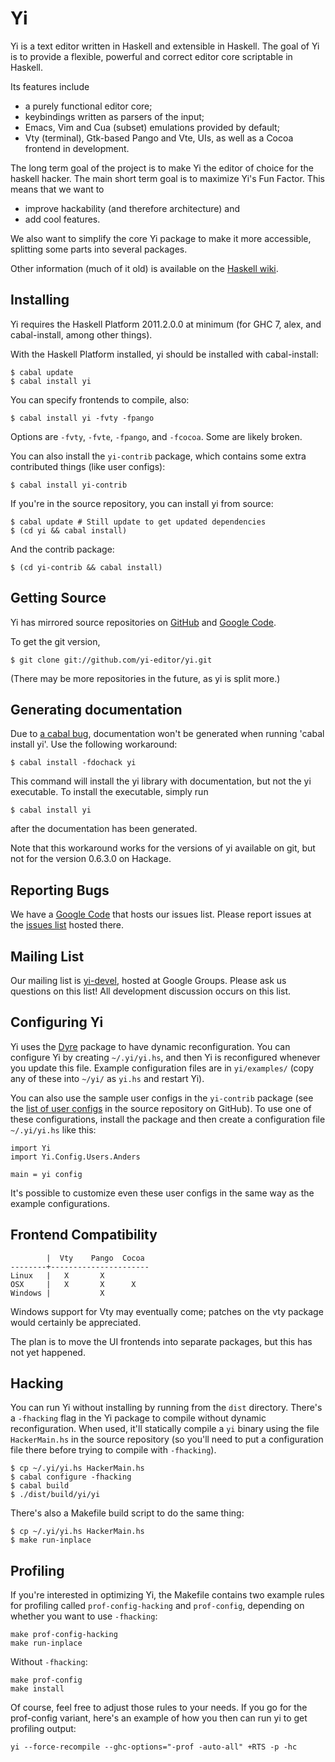 # Yi

Yi is a text editor written in Haskell and extensible in Haskell. The goal of Yi is to provide a flexible, powerful and correct editor core scriptable in Haskell.

Its features include

* a purely functional editor core;
* keybindings written as parsers of the input;
* Emacs, Vim and Cua (subset) emulations provided by default;
* Vty (terminal), Gtk-based Pango and Vte, UIs, as well as a Cocoa frontend in development.

The long term goal of the project is to make Yi the editor of choice for the haskell hacker. The main short term goal is to maximize Yi's Fun Factor. This means that we want to

* improve hackability (and therefore architecture) and
* add cool features.

We also want to simplify the core Yi package to make it more accessible, splitting some parts into several packages.

Other information (much of it old) is available on the [Haskell wiki][haskellwiki].

## Installing

Yi requires the Haskell Platform 2011.2.0.0 at minimum (for GHC 7, alex, and cabal-install, among other things).

With the Haskell Platform installed, yi should be installed with cabal-install:

    $ cabal update
    $ cabal install yi

You can specify frontends to compile, also:

    $ cabal install yi -fvty -fpango

Options are `-fvty`, `-fvte`, `-fpango`, and `-fcocoa`. Some are likely broken.

You can also install the `yi-contrib` package, which contains some extra contributed things (like user configs):

    $ cabal install yi-contrib

If you're in the source repository, you can install yi from source:

    $ cabal update # Still update to get updated dependencies
    $ (cd yi && cabal install)

And the contrib package:

    $ (cd yi-contrib && cabal install)

## Getting Source

Yi has mirrored source repositories on [GitHub][github] and [Google Code][googlecode].

To get the git version,

    $ git clone git://github.com/yi-editor/yi.git

(There may be more repositories in the future, as yi is split more.)

## Generating documentation

Due to [a cabal bug][cabal656], documentation won't be generated when running 'cabal install yi'. Use the following workaround:

    $ cabal install -fdochack yi

This command will install the yi library with documentation, but not the yi executable. To install the executable, simply run

    $ cabal install yi

after the documentation has been generated.

Note that this workaround works for the versions of yi available on git, but not for the version 0.6.3.0 on Hackage.

## Reporting Bugs

We have a [Google Code][googlecode] that hosts our issues list. Please report issues at the [issues list][issueslist] hosted there.

## Mailing List

Our mailing list is [yi-devel][], hosted at Google Groups. Please ask us questions on this list! All development discussion occurs on this list.

## Configuring Yi

Yi uses the [Dyre][dyre] package to have dynamic reconfiguration. You can configure Yi by creating `~/.yi/yi.hs`, and then Yi is reconfigured whenever you update this file. Example configuration files are in `yi/examples/` (copy any of these into `~/yi/` as `yi.hs` and restart Yi).

You can also use the sample user configs in the `yi-contrib` package (see the [list of user configs][userconfigs] in the source repository on GitHub). To use one of these configurations, install the package and then create a configuration file `~/.yi/yi.hs` like this:

    import Yi
    import Yi.Config.Users.Anders

    main = yi config

It's possible to customize even these user configs in the same way as the example configurations.

## Frontend Compatibility

            |  Vty    Pango  Cocoa
    --------+----------------------
    Linux   |   X       X
    OSX     |   X       X      X
    Windows |           X

Windows support for Vty may eventually come; patches on the vty package would certainly be appreciated.

The plan is to move the UI frontends into separate packages, but this has not yet happened.

## Hacking

You can run Yi without installing by running from the `dist` directory. There's a `-fhacking` flag in the Yi package to compile without dynamic reconfiguration. When used, it'll statically compile a `yi` binary using the file `HackerMain.hs` in the source repository (so you'll need to put a configuration file there before trying to compile with `-fhacking`).

    $ cp ~/.yi/yi.hs HackerMain.hs
    $ cabal configure -fhacking
    $ cabal build
    $ ./dist/build/yi/yi

There's also a Makefile build script to do the same thing:

    $ cp ~/.yi/yi.hs HackerMain.hs
    $ make run-inplace

## Profiling

If you're interested in optimizing Yi, the Makefile contains two example rules for profiling called `prof-config-hacking` and `prof-config`, depending on whether you want to use `-fhacking`:

    make prof-config-hacking
    make run-inplace

Without `-fhacking`:

    make prof-config
    make install

Of course, feel free to adjust those rules to your needs. If you go for the prof-config variant, here's an example of how you then can run yi to get profiling output:

    yi --force-recompile --ghc-options="-prof -auto-all" +RTS -p -hc

[haskellwiki]: http://haskell.org/haskellwiki/Yi
[github]: https://github.com/yi-editor/
[googlecode]: http://code.google.com/p/yi-editor/
[issueslist]: http://code.google.com/p/yi-editor/issues/list
[yi-devel]: http://groups.google.com/group/yi-devel
[dyre]: http://hackage.haskell.org/package/dyre
[userconfigs]: https://github.com/yi-editor/yi/tree/master/yi-contrib/src/Yi/Config/Users
[cabal656]: http://hackage.haskell.org/trac/hackage/ticket/656
